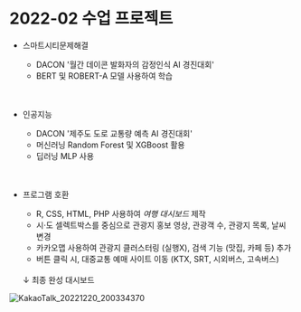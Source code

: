 # 2022-02 수업 프로젝트

- 스마트시티문제해결
  - DACON '월간 데이콘 발화자의 감정인식 AI 경진대회'
  - BERT 및 ROBERT-A 모델 사용하여 학습
  
  <br>
  <br>
  
- 인공지능
  - DACON '제주도 도로 교통량 예측 AI 경진대회'
  - 머신러닝 Random Forest 및 XGBoost 활용
  - 딥러닝 MLP 사용
  
  <br>
  <br>
  
 - 프로그램 호환
   - R, CSS, HTML, PHP 사용하여 *여행 대시보드* 제작
   - 시·도 셀렉트박스를 중심으로 관광지 홍보 영상, 관광객 수, 관광지 목록, 날씨 변경
   - 카카오맵 사용하여 관광지 클러스터링 (실행X), 검색 기능 (맛집, 카페 등) 추가
   - 버튼 클릭 시, 대중교통 예매 사이트 이동 (KTX, SRT, 시외버스, 고속버스)
   <br>
   ↓ 최종 완성 대시보드
![KakaoTalk_20221220_200334370](https://user-images.githubusercontent.com/90054286/209916687-a8f4f23c-7a45-4776-bf11-47fd040d24ea.png)
